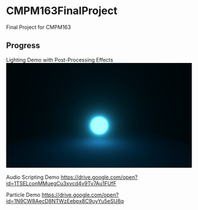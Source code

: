 # CMPM163FinalProject
Final Project for CMPM163 

## Progress
Lighting Demo with Post-Processing Effects
![](ProgressPhotos/Progress.png)

Audio Scripting Demo
https://drive.google.com/open?id=1TSELconMMuegCu3xvcd4v9Tv7Au1FUfF

Particle Demo
https://drive.google.com/open?id=1N9CW8AecD8NTWzEebpx8C9uyYu5eSU8q
